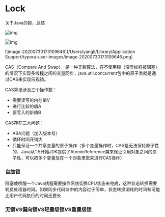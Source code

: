 # Lock

关于Java的锁，总结

![img](https://awps-assets.meituan.net/mit-x/blog-images-bundle-2018b/7f749fc8.png)



![img](https://awps-assets.meituan.net/mit-x/blog-images-bundle-2018b/c8703cd9.png)



![image-20200730173109646](/Users/yangli/Library/Application Support/typora-user-images/image-20200730173109646.png)



CAS（Compare And Swap），是一种无锁算法，在不使用锁（没有线程被阻塞）的情况下实现多线程之间的变量同步，java.util.concurrent包中的原子类就是通过CAS来实现乐观锁。



CAS算法涉及三个操作数：

* 需要读写的内存值V
* 进行比较的值A
* 要写入的新值B



CAS存在三大问题：

* ABA问题（加入版本号）
* 循环时间开销大
* 只能保证一个共享变量的原子操作（多个变量操作时，CAS是无法保持原子性的，Java从1.5开始JDK提供了AtomicReference类来保证引用对象之间的原子性，可以把多个变量放在一个对象里面来进行CAS操作）



### 自旋锁

阻塞或唤醒一个Java线程需要操作系统切换CPU状态来完成，这种状态转换需要耗费处理器时间。如果同步代码块中的内容过于简单，状态转换消耗的时间有可能比用户代码执行的时间还要长



### 无锁VS偏向锁VS轻量级锁VS重量级锁


